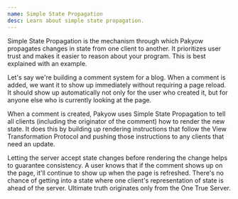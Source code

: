 ```yaml
---
name: Simple State Propagation
desc: Learn about simple state propagation.
---
```


Simple State Propagation is the mechanism through which Pakyow propagates
changes in state from one client to another. It prioritizes user trust and makes
it easier to reason about your program. This is best explained with an example.

Let's say we're building a comment system for a blog. When a comment is added,
we want it to show up immediately without requiring a page reload. It should
show up automatically not only for the user who created it, but for anyone else
who is currently looking at the page.

When a comment is created, Pakyow uses Simple State Propagation to tell all
clients (including the originator of the comment) how to render the new state.
It does this by building up rendering instructions that follow the View
Transformation Protocol and pushing those instructions to any clients that need
an update.

Letting the server accept state changes before rendering the change helps to
guarantee consistency. A user knows that if the comment shows up on the page,
it'll continue to show up when the page is refreshed. There's no chance of
getting into a state where one client's representation of state is ahead of the
server. Ultimate truth originates only from the One True Server.

